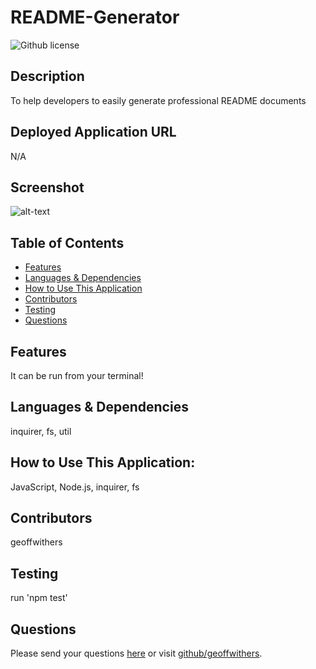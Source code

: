 # README-Generator 
![Github license](https://img.shields.io/badge/license--blue.svg)
## Description
To help developers to easily generate professional README documents
## Deployed Application URL
N/A
## Screenshot
![alt-text](N/A)
## Table of Contents
* [Features](#features)
* [Languages & Dependencies](#languagesanddependencies)
* [How to Use This Application](#HowtoUseThisApplication)
* [Contributors](#contributors)
* [Testing](#testing)
* [Questions](#questions)
## Features
It can be run from your terminal!
## Languages & Dependencies
inquirer, fs, util
## How to Use This Application:
JavaScript, Node.js, inquirer, fs
## Contributors
geoffwithers
## Testing
run 'npm test'
## Questions
Please send your questions [here](mailto:geoffwithers91@gmail.com?subject=[GitHub]%20Dev%20Connect) or visit [github/geoffwithers](https://github.com/geoffwithers).
